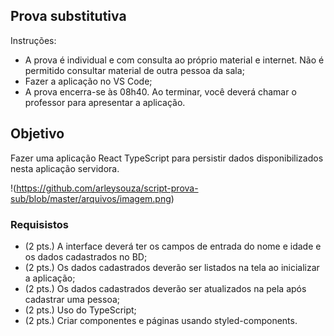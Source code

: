 ## Prova substitutiva

Instruções:
- A prova é individual e com consulta ao próprio material e internet. Não é permitido consultar material de outra pessoa da sala;
- Fazer a aplicação no VS Code;
- A prova encerra-se às 08h40. Ao terminar, você deverá chamar o professor para apresentar a aplicação.


## Objetivo

Fazer uma aplicação React TypeScript para persistir dados disponibilizados nesta aplicação servidora.

!(https://github.com/arleysouza/script-prova-sub/blob/master/arquivos/imagem.png)


### Requisistos

- (2 pts.) A interface deverá ter os campos de entrada do nome e idade e os dados cadastrados no BD;
- (2 pts.) Os dados cadastrados deverão ser listados na tela ao inicializar a aplicação;
- (2 pts.) Os dados cadastrados deverão ser atualizados na pela após cadastrar uma pessoa;
- (2 pts.) Uso do TypeScript;
- (2 pts.) Criar componentes e páginas usando styled-components.




